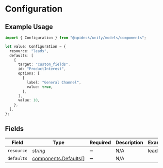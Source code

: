 # Configuration

## Example Usage

```typescript
import { Configuration } from "@apideck/unify/models/components";

let value: Configuration = {
  resource: "leads",
  defaults: [
    {
      target: "custom_fields",
      id: "ProductInterest",
      options: [
        {
          label: "General Channel",
          value: true,
        },
      ],
      value: 10,
    },
  ],
};
```

## Fields

| Field                                                        | Type                                                         | Required                                                     | Description                                                  | Example                                                      |
| ------------------------------------------------------------ | ------------------------------------------------------------ | ------------------------------------------------------------ | ------------------------------------------------------------ | ------------------------------------------------------------ |
| `resource`                                                   | *string*                                                     | :heavy_minus_sign:                                           | N/A                                                          | leads                                                        |
| `defaults`                                                   | [components.Defaults](../../models/components/defaults.md)[] | :heavy_minus_sign:                                           | N/A                                                          |                                                              |